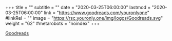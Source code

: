 +++
title = ""
subtitle = ""
date = "2020-03-25T06:00:00"
lastmod = "2020-03-25T06:00:00"
link = "https://www.goodreads.com/youronlyone"
#linkRel = ""
image = "https://rsc.youronly.one/img/logos/Goodreads.svg"
weight = "62"
#metarobots = "noindex"
+++

[Goodreads](https://www.goodreads.com/youronlyone "Goodreads")

